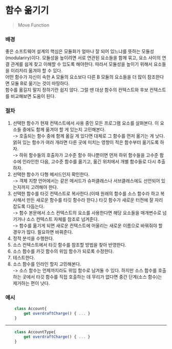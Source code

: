 # 함수 옮기기

> Move Function

### 배경

좋은 소프트웨어 설계의 핵심은 모듈화가 얼마나 잘 되어 있느냐를 뜻하는 모듈성(modulariry)이다. 모듈성을 높이려면 서로 연관된 요소들을 함께 묶고, 요소 사이의 연결 관계를 쉽게 찾고 이해할 수 있도록 해야한다. 따라서 모듈성을 높이기 위해서 요소들을 이리저리 옮겨야 할 수 있다.  
어떤 함수가 자신이 속한 A 모듈의 요소보다 다른 B 모듈의 요소들을 더 많이 참조한다면 모듈 B로 옮기는 것이 마땅하다.  
함수를 옮길지 말지 정하기란 쉽지 않다. 그럴 땐 대상 함수의 컨텍스트와 후보 컨텍스트를 비교해보면 도움이 된다.

### 절차

1. 선택한 함수가 현재 컨텍스트에서 사용 중인 모든 프로그램 요소를 살펴본다. 이 요소들 중에도 함께 옮겨야 할 게 있는지 고민해본다.  
   -> 호출되는 함수 중에 함께 옮길 게 있다면 대체로 그 함수를 먼저 옮기는 게 낫다. 얽혀 있는 함수가 여러 개라면 다른 곳에 미치는 영향이 적은 함수부터 옮기도록 하자.  
   -> 하위 함수들의 호출자가 고수준 함수 하나뿐이면 먼저 하위 함수들을 고수준 함수에 인라인한 다음, 고수준 함수를 옮기고, 옮긴 위치에서 개별 함수들로 다시 추출하자.
2. 선택한 함수가 다형 메서드인지 확인한다.  
   -> 객체 지향 언어에서는 같은 메서드가 슈퍼클래스나 서브클래스에도 선언되어 있는지까지 고려해야 한다.
3. 선택한 함수를 타깃 컨텍스트로 복사한다.(이때 원래의 함수를 소스 함수라 하고 복사해서 만든 새로운 함수를 타깃 함수라 한다.) 타깃 함수가 새로운 터전에 잘 자리 잡도록 다듬는다.  
   -> 함수 본문에서 소스 컨텍스트의 요소를 사용한다면 해당 요소들을 매개변수로 넘기거나 소스 컨텍스트 자체를 참조로 넘겨준다.  
   -> 함수를 옮기게 되면 새로운 컨텍스트에 어울리는 새로운 이름으로 바꿔줘야 할 경우가 많다. 필요하면 바꿔준다.
4. 정적 분석을 수행한다.
5. 소스 컨텍스트에서 타깃 함수를 참조할 방법을 찾아 반영한다.
6. 소스 함수를 카깃 함수의 위임 함수가 되로록 수정한다.
7. 테스트한다.
8. 소스 함수를 인라인 할지 고민해본다.  
   -> 소스 함수는 언제까지라도 위임 함수로 남겨둘 수 있다. 하지만 소스 함수를 호출하는 곳에서 타깃 함수를 직접 호출하는 데 무리가 없다면 중간 단계(소스 함수)는 제거하는 편이 낫다.

### 예시

```jsx
    class Account{
        get overdraftCharge() { ... }
    }
```

---

```jsx
    class AccountType{
        get overdraftCharge() { ... }
    }
```
